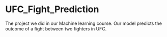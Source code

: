 # UFC_Fight_Prediction
The project we did in our Machine learning course. Our model predicts the outcome of a fight between two fighters in UFC.
